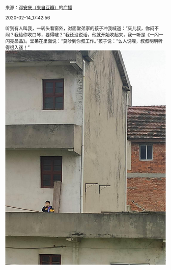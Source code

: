 来源：[邓安庆（来自豆瓣）](https://www.douban.com/people/renjiananhuo/)的[广播](https://www.douban.com/people/renjiananhuo/status/2810650067/)


2020-02-14_17:42:56


听到有人叫我，一转头看窗外，对面堂弟家的孩子冲我喊道：“庆儿叔，你闷不闷？我给你吹口琴，要得啵？”我还没说话，他就开始吹起来，我一听是《一闪一闪亮晶晶》。堂弟在里面说：“莫吵到你叔工作。”孩子说：“么人说哩，叔叔明明听得很入迷！”
![](./pic/2020-02-14_17:42:56-邓安庆的广播1.jpg)  


